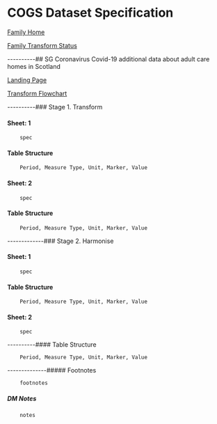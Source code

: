 # COGS Dataset Specification

[Family Home](https://gss-cogs.github.io/family-covid-19/datasets/specmenu.html)

[Family Transform Status](https://gss-cogs.github.io/family-covid-19/datasets/index.html)

----------## SG Coronavirus  Covid-19   additional data about adult care homes in Scotland 

[Landing Page](https://www.gov.scot/publications/coronavirus-covid-19-additional-data-about-adult-care-homes-in-scotland/)

[Transform Flowchart](https://gss-cogs.github.io/family-covid-19/datasets/specflowcharts.html?SG-Coronavirus-Covid-19-additional-data-about-adult-care-homes-in-Scotland/flowchart.ttl)

----------### Stage 1. Transform

#### Sheet: 1

		spec

#### Table Structure

		Period, Measure Type, Unit, Marker, Value

#### Sheet: 2

		spec

#### Table Structure

		Period, Measure Type, Unit, Marker, Value

-------------### Stage 2. Harmonise

#### Sheet: 1

		spec

#### Table Structure

		Period, Measure Type, Unit, Marker, Value

#### Sheet: 2

		spec

----------#### Table Structure

		Period, Measure Type, Unit, Marker, Value

--------------##### Footnotes

		footnotes

##### DM Notes

		notes


